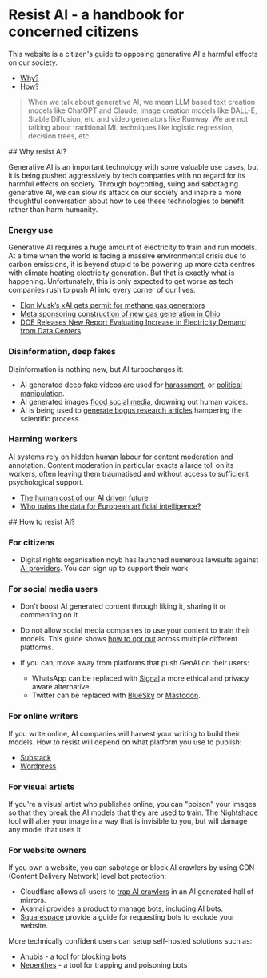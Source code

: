 # Resist AI - a handbook for concerned citizens

This website is a citizen's guide to opposing generative AI's harmful effects on our society.

- [Why?](#why)
- [How?](#how)

> When we talk about generative AI, we mean LLM based text creation models like ChatGPT and Claude, image creation models like DALL-E, Stable Diffusion, etc and video generators like Runway. We are not talking about traditional ML techniques like logistic regression, decision trees, etc.

<a name="why">
## Why resist AI?
</a>

Generative AI is an important technology with some valuable use cases, but it is being pushed aggressively by tech companies with no regard for its harmful effects on society. Through boycotting, suing and sabotaging generative AI, we can slow its attack on our society and inspire a more thoughtful conversation about how to use these technologies to benefit rather than harm humanity.

### Energy use

Generative AI requires a huge amount of electricity to train and run models. At a time when the world is facing a massive environmental crisis due to carbon emissions, it is beyond stupid to be powering up more data centres with climate heating electricity generation. But that is exactly what is happening. Unfortunately, this is only expected to get worse as tech companies rush to push AI into every corner of our lives.

- [Elon Musk’s xAI gets permit for methane gas generators](https://www.theguardian.com/us-news/2025/jul/03/elon-musk-xai-pollution-memphis)
- [Meta sponsoring construction of new gas generation in Ohio](https://www.datacenterdynamics.com/en/news/ohio-regulators-approve-construction-of-200mw-gas-power-plant-to-serve-meta-data-center-in-new-albany-ohio/)
- [DOE Releases New Report Evaluating Increase in Electricity Demand from Data Centers](https://www.energy.gov/articles/doe-releases-new-report-evaluating-increase-electricity-demand-data-centers)

### Disinformation, deep fakes

Disinformation is nothing new, but AI turbocharges it:

- AI generated deep fake videos are used for [harassment](https://www.esafety.gov.au/newsroom/blogs/deepfake-damage-in-schools-how-ai-generated-abuse-is-disrupting-students-families-and-school-communities), or [political manipulation](https://www.npr.org/2024/12/21/nx-s1-5220301/deepfakes-memes-artificial-intelligence-elections).
- AI generated images [flood social media](https://theconversation.com/what-is-ai-slop-why-you-are-seeing-more-fake-photos-and-videos-in-your-social-media-feeds-255538), drowning out human voices.
- AI is being used to [generate bogus research articles](https://journals.plos.org/plosbiology/article?id=10.1371/journal.pbio.3003152#sec008) hampering the scientific process.

### Harming workers

AI systems rely on hidden human labour for content moderation and annotation. Content moderation in particular exacts a large toll on its workers, often leaving them traumatised and without access to sufficient psychological support.

- [The human cost of our AI driven future](https://www.noemamag.com/the-human-cost-of-our-ai-driven-future/)
- [Who trains the data for European artificial intelligence?](https://hal.science/hal-04662589/document)

<a name="how">
## How to resist AI?
</a>

### For citizens

- Digital rights organisation noyb has launched numerous lawsuits against [AI providers](https://noyb.eu/en/project/artificial-intelligence). You can sign up to support their work.

### For social media users

- Don't boost AI generated content through liking it, sharing it or commenting on it
- Do not allow social media companies to use your content to train their models. This guide shows [how to opt out](https://www.techtarget.com/whatis/feature/How-to-opt-out-of-AI-training-across-social-media-platforms) across multiple different platforms.

- If you can, move away from platforms that push GenAI on their users:
  - WhatsApp can be replaced with [Signal](https://signal.org/) a more ethical and privacy aware alternative.
  - Twitter can be replaced with [BlueSky](https://bsky.app/) or [Mastodon](https://mastodon.social/).

### For online writers

If you write online, AI companies will harvest your writing to build their models. How to resist will depend on what platform you use to publish:

- [Substack](https://support.substack.com/hc/en-us/articles/20382615953556-How-can-I-block-AI-from-using-my-Substack-publication-to-train-their-models)
- [Wordpress](https://wordpress.com/blog/2024/02/27/more-control-over-the-content-you-share/)

### For visual artists

If you're a visual artist who publishes online, you can "poison" your images so that they break the AI models that they are used to train.
The [Nightshade](https://nightshade.cs.uchicago.edu/whatis.html) tool will alter your image in a way that is invisible to you, but will damage any model that uses it.

### For website owners

If you own a website, you can sabotage or block AI crawlers by using CDN (Content Delivery Network) level bot protection:

- Cloudflare allows all users to [trap AI crawlers](https://blog.cloudflare.com/ai-labyrinth/) in an AI generated hall of mirrors.
- Akamai provides a product to [manage bots](https://www.akamai.com/products/bot-manager#accordion-7d993699c3-item-2658329830), including AI bots.
- [Squarespace](https://support.squarespace.com/hc/en-us/articles/360022347072-Request-that-AI-models-exclude-your-site) provide a guide for requesting bots to exclude your website.

More technically confident users can setup self-hosted solutions such as:

- [Anubis](https://anubis.techaro.lol/) - a tool for blocking bots
- [Nepenthes](https://zadzmo.org/code/nepenthes/) - a tool for trapping and poisoning bots

